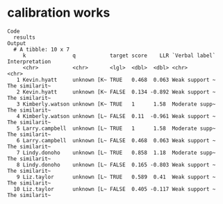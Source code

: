 # calibration works

    Code
      results
    Output
      # A tibble: 10 x 7
         k               q           target score    LLR `Verbal label` Interpretation
         <chr>           <chr>       <lgl>  <dbl>  <dbl> <chr>          <chr>         
       1 Kevin.hyatt     unknown [K~ TRUE   0.468  0.063 Weak support ~ The similarit~
       2 Kevin.hyatt     unknown [K~ FALSE  0.134 -0.892 Weak support ~ The similarit~
       3 Kimberly.watson unknown [K~ TRUE   1      1.58  Moderate supp~ The similarit~
       4 Kimberly.watson unknown [L~ FALSE  0.11  -0.961 Weak support ~ The similarit~
       5 Larry.campbell  unknown [L~ TRUE   1      1.58  Moderate supp~ The similarit~
       6 Larry.campbell  unknown [L~ FALSE  0.468  0.063 Weak support ~ The similarit~
       7 Lindy.donoho    unknown [L~ TRUE   0.858  1.18  Moderate supp~ The similarit~
       8 Lindy.donoho    unknown [L~ FALSE  0.165 -0.803 Weak support ~ The similarit~
       9 Liz.taylor      unknown [L~ TRUE   0.589  0.41  Weak support ~ The similarit~
      10 Liz.taylor      unknown [L~ FALSE  0.405 -0.117 Weak support ~ The similarit~

